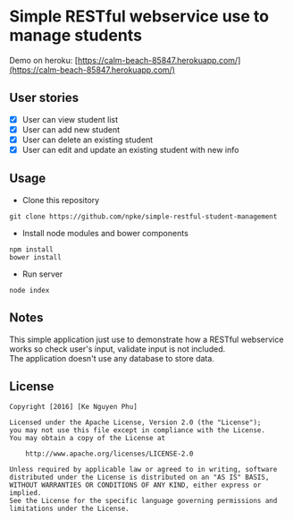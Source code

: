 # Simple RESTful webservice use  to manage students

Demo on heroku: [https://calm-beach-85847.herokuapp.com/](https://calm-beach-85847.herokuapp.com/)

## User stories
* [x] User can view student list
* [x] User can add new student
* [x] User can delete an existing student
* [x] User can edit and update an existing student with new info

## Usage

* Clone this repository

```git
git clone https://github.com/npke/simple-restful-student-management
```

* Install node modules and bower components

```terminal
npm install
bower install
```

* Run server

```terminal
node index
```

## Notes

This simple application just use to demonstrate how a RESTful webservice works so check user's input, validate input is not included.  
The application doesn't use any database to store data.


## License

    Copyright [2016] [Ke Nguyen Phu]

    Licensed under the Apache License, Version 2.0 (the "License");
    you may not use this file except in compliance with the License.
    You may obtain a copy of the License at

        http://www.apache.org/licenses/LICENSE-2.0

    Unless required by applicable law or agreed to in writing, software
    distributed under the License is distributed on an "AS IS" BASIS,
    WITHOUT WARRANTIES OR CONDITIONS OF ANY KIND, either express or implied.
    See the License for the specific language governing permissions and
    limitations under the License.
